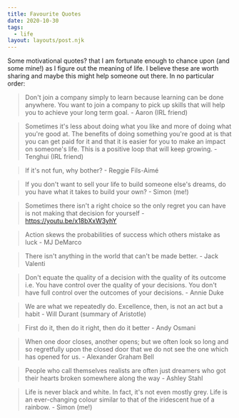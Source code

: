 ```yaml
---
title: Favourite Quotes
date: 2020-10-30
tags:
  - life
layout: layouts/post.njk
---
```


Some motivational quotes? that I am fortunate enough to chance upon (and some mine!) as I figure out the meaning of life. I believe these are worth sharing and maybe this might help someone out there. In no particular order:

> Don't join a company simply to learn because learning can be done anywhere. You want to join a company to pick up skills that will help you to achieve your long term goal. - Aaron (IRL friend)

> Sometimes it's less about doing what you like and more of doing what you're good at. The benefits of doing something you're good at is that you can get paid for it and that it is easier for you to make an impact on someone's life. This is a positive loop that will keep growing. - Tenghui (IRL friend)

> If it's not fun, why bother? - Reggie Fils-Aimé

> If you don't want to sell your life to build someone else's dreams, do you have what it takes to build your own? - Simon (me!)

> Sometimes there isn't a right choice so the only regret you can have is not making that decision for yourself - https://youtu.be/x18bXxW3yhY

> Action skews the probabilities of success which others mistake as luck - MJ DeMarco

> There isn't anything in the world that can't be made better. - Jack Valenti

> Don't equate the quality of a decision with the quality of its outcome i.e. You have control over the quality of your decisions. You don't have full control over the outcomes of your decisions. - Annie Duke

> We are what we repeatedly do. Excellence, then, is not an act but a habit - Will Durant (summary of Aristotle)

> First do it, then do it right, then do it better - Andy Osmani

> When one door closes, another opens; but we often look so long and so regretfully upon the closed door that we do not see the one which has opened for us. - Alexander Graham Bell

> People who call themselves realists are often just dreamers who got their hearts broken somewhere along the way - Ashley Stahl

> Life is never black and white. In fact, it's not even mostly grey. Life is an ever-changing colour similar to that of the iridescent hue of a rainbow. - Simon (me!)